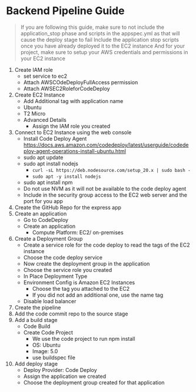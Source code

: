 # Backend Pipeline Guide

> If you are following this guide, make sure to not include the application_stop phase and scripts in the appspec.yml as that will cause the deploy stage to fail
> Include the application stop scripts once you have already deployed it to the EC2 instance
> And for your project, make sure to setup your AWS credentials and permissions in your EC2 instance

1. Create IAM role
	- set service to ec2
	- Attach AWSCOdeDeployFullAccess permission
	- Attach AWSEC2RoleforCodeDeploy
2. Create EC2 Instance
	- Add Additional tag with application name
	- Ubuntu
	- T2 Micro
	- Advanced Details
		- Assign the IAM role you created
3. Connect to EC2 Instance using the web console
	- Install Code Deploy Agent
https://docs.aws.amazon.com/codedeploy/latest/userguide/codedeploy-agent-operations-install-ubuntu.html
	- sudo apt update
	- sudo apt install nodejs
 		- `curl -sL https://deb.nodesource.com/setup_20.x | sudo bash -`
		- `sudo apt -y install nodejs`
	- sudo apt install npm
	- Do not use NVM as it will not be available to the code deploy agent
	- Include in the security group access to the EC2 web server and the port for you app
4. Create the GitHub Repo for the express app
5. Create an application
	- Go to CodeDeploy
	- Create an application
		- Compute Platform: EC2/ on-premises
6. Create a Deployment Group
	- Create a service role for the code deploy to read the tags of the EC2 instance
	- Choose the code deploy service
	- Now create the deployment group in the application
	- Choose the service role you created
	- In Place Deployment Type
	- Environment Config is Amazon EC2 Instances
		- Choose the tag you attached to the EC2
		- If you did not add an additional one, use the name tag
	- Disable load balancer
7. Create the pipeline
8. Add the code commit repo to the source stage
9. Add a build stage
	- Code Build
	- Create Code Project
		- We use the code project to run npm install
		- OS: Ubuntu
		- Image: 5.0
		- use buildspec file
10. Add deploy stage
	- Deploy Provider: Code Deploy
	- Assign the application we created
	- Choose the deployment group created for that application
